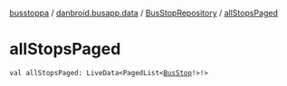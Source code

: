 [busstoppa](../../index.md) / [danbroid.busapp.data](../index.md) / [BusStopRepository](index.md) / [allStopsPaged](./all-stops-paged.md)

# allStopsPaged

`val allStopsPaged: LiveData<PagedList<`[`BusStop`](../-bus-stop/index.md)`!>!>`